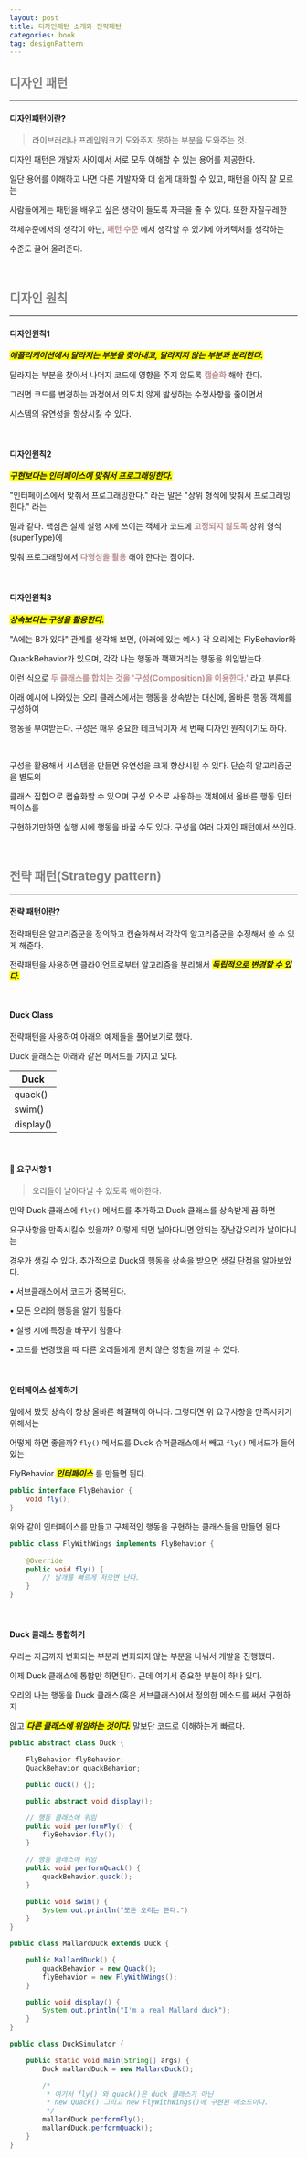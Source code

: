 ```yaml
---
layout: post
title: 디자인패턴 소개와 전략패턴
categories: book
tag: designPattern
---
```


## <span style="color:gray">디자인 패턴</span>

---

#### 디자인패턴이란?

> 라이브러리나 프레임워크가 도와주지 못하는 부분을 도와주는 것.

디자인 패턴은 개발자 사이에서 서로 모두 이해할 수 있는 용어를 제공한다.

일단 용어를 이해하고 나면 다른 개발자와 더 쉽게 대화할 수 있고, 패턴을 아직 잘 모르는

사람들에게는 패턴을 배우고 싶은 생각이 들도록 자극을 줄 수 있다. 또한 자질구레한 

객체수준에서의 생각이 아닌, **<span style="color:#BC8F8F">패턴 수준</span>** 에서 생각할 수 있기에 아키텍처를 생각하는

수준도 끌어 올려준다.

<br>

## <span style="color:gray">디자인 원칙</span>

---

#### 디자인원칙1

***<span style="background-color:yellow">애플리케이션에서 달라지는 부분을 찾아내고, 달라지지 않는 부분과 분리한다.</span>***

달라지는 부분을 찾아서 나머지 코드에 영향을 주지 않도록 **<span style="color:#BC8F8F">캡슐화</span>** 해야 한다.

그러면 코드를 변경하는 과정에서 의도치 않게 발생하는 수정사항을 줄이면서 

시스템의 유연성을 향상시킬 수 있다.

<br>

#### 디자인원칙2

***<span style="background-color:yellow">구현보다는 인터페이스에 맞춰서 프로그래밍한다.</span>***

"인터페이스에서 맞춰서 프로그래밍한다." 라는 말은 "상위 형식에 맞춰서 프로그래밍 한다." 라는

말과 같다. 핵심은 실제 실행 시에 쓰이는 객체가 코드에 **<span style="color:#BC8F8F">고정되지 않도록</span>** 상위 형식(superType)에

맞춰 프로그래밍해서 **<span style="color:#BC8F8F">다형성을 활용</span>** 해야 한다는 점이다.

<br>

#### 디자인원칙3

***<span style="background-color:yellow">상속보다는 구성을 활용한다.</span>***

"A에는 B가 있다" 관계를 생각해 보면, (아래에 있는 예시) 각 오리에는 FlyBehavior와

QuackBehavior가 있으며, 각각 나는 행동과 꽥꽥거리는 행동을 위임받는다. 

이런 식으로 **<span style="color:#BC8F8F	">두 클래스를 합치는 것을 '구성(Composition)을 이용한다.'</span>** 라고 부른다. 

아래 예시에 나와있는 오리 클래스에서는 행동을 상속받는 대신에, 올바른 행동 객체를 구성하여

행동을 부여받는다. 구성은 매우 중요한 테크닉이자 세 번째 디자인 원칙이기도 하다.

<br>

구성을 활용해서 시스템을 만들면 유연성을 크게 향상시킬 수 있다. 단순히 알고리즘군을 별도의

클래스 집합으로 캡슐화할 수 있으며 구성 요소로 사용하는 객체에서 올바른 행동 인터페이스를 

구현하기만하면 실행 시에 행동을 바꿀 수도 있다. 구성을 여러 다지인 패턴에서 쓰인다.

<br>

## <span style="color:gray">전략 패턴(Strategy pattern)</span>

---

#### 전략 패턴이란?

전략패턴은 알고리즘군을 정의하고 캡슐화해서 각각의 알고리즘군을 수정해서 쓸 수 있게  해준다. 

전략패턴을 사용하면 클라이언트로부터 알고리즘을 분리해서 ***<span style="background-color:yellow">독립적으로 변경할 수 있다.</span>***


<br>

#### Duck Class

전략패턴을 사용하여 아래의 예제들을 풀어보기로 했다.

Duck 클래스는 아래와 같은 메서드를 가지고 있다.

|Duck|
|----|
|quack()|
|swim()|
|display()|

<br>

#### 🚨 요구사항 1 

>오리들이 날아다닐 수 있도록 해야한다.

만약 Duck 클래스에 `fly()` 메서드를 추가하고 Duck 클래스를 상속받게 끔 하면

요구사항을 만족시킬수 있을까? 이렇게 되면 날아다니면 안되는 장난감오리가 날아다니는 

경우가 생길 수 있다. 추가적으로 Duck의 행동을 상속을 받으면 생길 단점을 알아보았다.

• 서브클래스에서 코드가 중복된다.

• 모든 오리의 행동을 알기 힘들다.

• 실행 시에 특징을 바꾸기 힘들다.

• 코드를 변경했을 때 다른 오리들에게 원치 않은 영향을 끼칠 수 있다.

<br>

#### 인터페이스 설계하기

앞에서 봤듯 상속이 항상 올바른 해결책이 아니다. 그렇다면 위 요구사항을 만족시키기 위해서는 

어떻게 하면 좋을까? `fly()` 메서드를 Duck 슈퍼클래스에서 빼고 `fly()` 메서드가 들어있는 

FlyBehavior ***<span style="background-color:yellow">인터페이스</span>*** 를 만들면 된다. 

```java
public interface FlyBehavior {
    void fly();   
}
```

위와 같이 인터페이스를 만들고 구체적인 행동을 구현하는 클래스들을 만들면 된다.

```java
public class FlyWithWings implements FlyBehavior {
    
    @Override
    public void fly() {
        // 날개를 빠르게 저으면 난다.
    }
}
```

<br>

#### Duck 클래스 통합하기

우리는 지금까지 변화되는 부분과 변화되지 않는 부분을 나눠서 개발을 진행했다.

이제 Duck 클래스에 통합만 하면된다. 근데 여기서 중요한 부분이 하나 있다.

오리의 나는 행동을 Duck 클래스(혹은 서브클래스)에서 정의한 메소드를 써서 구현하지

않고 ***<span style="background-color:yellow">다른 클래스에 위임하는 것이다.</span>*** 말보단 코드로 이해하는게 빠르다.

```java
public abstract class Duck {

    FlyBehavior flyBehavior;
    QuackBehavior quackBehavior;

    public duck() {};

    public abstract void display();

    // 행동 클래스에 위임
    public void performFly() {
        flyBehavior.fly();
    }

    // 행동 클래스에 위임
    public void performQuack() {
        quackBehavior.quack();
    }

    public void swim() {
        System.out.println("모든 오리는 뜬다.")
    }
}
```

```java
public class MallardDuck extends Duck {

    public MallardDuck() {
        quackBehavior = new Quack();
        flyBehavior = new FlyWithWings();
    }

    public void display() {
        System.out.println("I'm a real Mallard duck");
    }
}
```
```java
public class DuckSimulator {

    public static void main(String[] args) {
        Duck mallardDuck = new MallardDuck();

        /*
         * 여기서 fly() 와 quack()은 duck 클래스가 아닌
         * new Quack() 그리고 new FlyWithWings()에 구현된 메소드이다.
         */
        mallardDuck.performFly();
        mallardDuck.performQuack();
    }
}
```